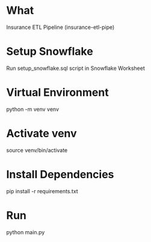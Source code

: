 # What
Insurance ETL Pipeline (insurance-etl-pipe)

# Setup Snowflake
Run setup_snowflake.sql script in Snowflake Worksheet

# Virtual Environment
python -m venv venv

# Activate venv
source venv/bin/activate

# Install Dependencies
pip install -r requirements.txt

# Run
python main.py